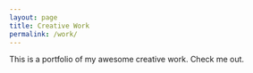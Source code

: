 ```yaml
---
layout: page
title: Creative Work
permalink: /work/
---
```

This is a portfolio of my awesome creative work. Check me out. 